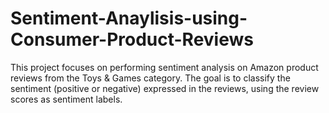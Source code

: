# Sentiment-Anaylisis-using-Consumer-Product-Reviews
This project focuses on performing sentiment analysis on Amazon product reviews from the Toys &amp; Games category. The goal is to classify the sentiment (positive or negative) expressed in the reviews, using the review scores as sentiment labels.
